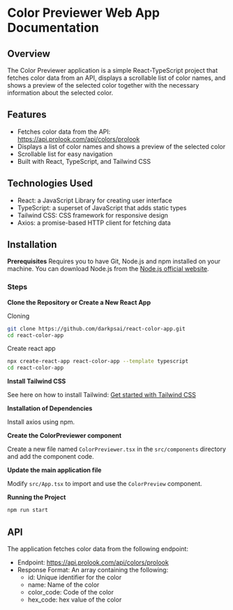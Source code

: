 # Color Previewer Web App Documentation

## Overview

The Color Previewer application is a simple React-TypeScript project that fetches color data from an API, displays a scrollable list of color names, and shows a preview of the selected color together with the necessary information about the selected color.

## Features
- Fetches color data from the API: https://api.prolook.com/api/colors/prolook
- Displays a list of color names and shows a preview of the selected color
- Scrollable list for easy navigation
- Built with React, TypeScript, and Tailwind CSS

## Technologies Used
- React: a JavaScript Library for creating user interface
- TypeScript: a superset of JavaScript that adds static types
- Tailwind CSS: CSS framework for responsive design
- Axios: a promise-based HTTP client for fetching data

## Installation

**Prerequisites**
Requires you to have Git, Node.js and npm installed on your machine. You can download Node.js from the [Node.js official website](https://nodejs.org/en).

### Steps

**Clone the Repository or Create a New React App**

Cloning

```bash
git clone https://github.com/darkpsai/react-color-app.git
cd react-color-app
```
Create react app

```bash
npx create-react-app react-color-app --template typescript
cd react-color-app
```
**Install Tailwind CSS**

See here on how to install Tailwind: [Get started with Tailwind CSS](https://tailwindcss.com/docs/installation)

**Installation of Dependencies**

Install axios using npm.

**Create the ColorPreviewer component**

Create a new file named <code>ColorPreviewer.tsx</code> in the <code>src/components</code> directory and add the component code.

**Update the main application file**

Modify <code>src/App.tsx</code> to import and use the <code>ColorPreview</code> component.

**Running the Project**

```bash
npm run start
```

## API

The application fetches color data from the following endpoint:

- Endpoint: https://api.prolook.com/api/colors/prolook
- Response Format: An array containing the following:
  - id: Unique identifier for the color
  - name: Name of the color
  - color_code: Code of the color
  - hex_code: hex value of the color